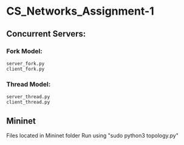 # CS_Networks_Assignment-1

## Concurrent Servers:
### Fork Model: 
    server_fork.py
    client_fork.py
### Thread Model:
    server_thread.py
    client_thread.py
    
## Mininet
   Files located in Mininet folder
   Run using "sudo python3 topology.py"
